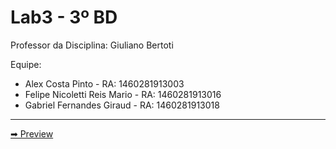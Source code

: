 # Lab3 - 3º BD

Professor da Disciplina: Giuliano Bertoti 

Equipe:
- Alex Costa Pinto - RA: 1460281913003
- Felipe Nicoletti Reis Mario - RA: 1460281913016
- Gabriel Fernandes Giraud - RA: 1460281913018

<hr>
<a href="http://latecoarevr.glitch.me/"> ➡ Preview </a>
